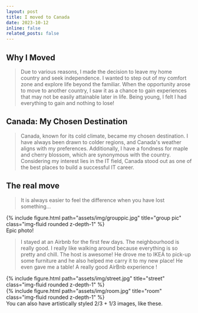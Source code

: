```yaml
---
layout: post
title: I moved to Canada
date: 2023-10-12
inline: false
related_posts: false
---
```


## Why I Moved

> Due to various reasons, I made the decision to leave my home country and seek independence. I wanted to step out of my comfort zone and explore life beyond the familiar. When the opportunity arose to move to another country, I saw it as a chance to gain experiences that may not be easily attainable later in life. Being young, I felt I had everything to gain and nothing to lose!

## Canada: My Chosen Destination

> Canada, known for its cold climate, became my chosen destination. I have always been drawn to colder regions, and Canada's weather aligns with my preferences. Additionally, I have a fondness for maple and cherry blossom, which are synonymous with the country. Considering my interest lies in the IT field, Canada stood out as one of the best places to build a successful IT career.

## The real move

> It is always easier to feel the difference when you have lost something...
<div class="row">
    <div class="col-sm mt-3 mt-md-0">
        {% include figure.html path="assets/img/grouppic.jpg" title="group pic" class="img-fluid rounded z-depth-1" %}
    </div>
</div>
<div class="caption">
    Epic photo!
</div>

> I stayed at an Airbnb for the first few days. The neighbourhood is really good. I really like walking around because everything is so pretty and chill. The host is awesome! He drove me to IKEA to pick-up some furniture and he also helped me carry it to my new place! He even gave me a table! A really good AirBnb experience !

<div class="row justify-content-sm-center">
    <div class="col-sm-8 mt-3 mt-md-0">
        {% include figure.html path="assets/img/street.jpg" title="street" class="img-fluid rounded z-depth-1" %}
    </div>
    <div class="col-sm-4 mt-3 mt-md-0">
        {% include figure.html path="assets/img/room.jpg" title="room" class="img-fluid rounded z-depth-1" %}
    </div>
</div>
<div class="caption">
    You can also have artistically styled 2/3 + 1/3 images, like these.
</div>